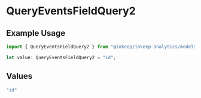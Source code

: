 # QueryEventsFieldQuery2

## Example Usage

```typescript
import { QueryEventsFieldQuery2 } from "@inkeep/inkeep-analytics/models/operations";

let value: QueryEventsFieldQuery2 = "id";
```

## Values

```typescript
"id"
```
